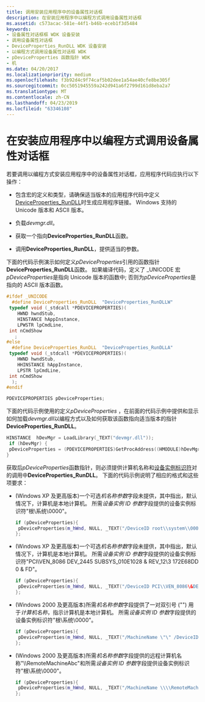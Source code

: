 ```yaml
---
title: 调用安装应用程序中的设备属性对话框
description: 在安装应用程序中以编程方式调用设备属性对话框
ms.assetid: c573acac-581e-44f1-b46b-eceb1f3d5484
keywords:
- 设备属性对话框框 WDK 设备安装
- 调用设备属性对话框
- DeviceProperties_RunDLL WDK 设备安装
- 以编程方式调用设备属性对话框 WDK
- pDeviceProperties 函数指针 WDK
- 机
ms.date: 04/20/2017
ms.localizationpriority: medium
ms.openlocfilehash: f3b92d4c9f74caf5b02dee1a54ae40cfe8be305f
ms.sourcegitcommit: 0cc5051945559a242d941a6f2799d161d8eba2a7
ms.translationtype: MT
ms.contentlocale: zh-CN
ms.lasthandoff: 04/23/2019
ms.locfileid: "63346108"
---
```

# <a name="invoking-a-device-properties-dialog-box-programmatically-in-an-installation-application"></a>在安装应用程序中以编程方式调用设备属性对话框


若要调用以编程方式安装应用程序中的设备属性对话框，应用程序代码应执行以下操作：

-   包含宏的定义和类型，请确保适当版本的应用程序代码中定义[DeviceProperties_RunDLL](deviceproperties-rundll-function-prototype.md)时生成应用程序链接。 Windows 支持的 Unicode 版本和 ASCII 版本。

-   负载*devmgr.dll*。

-   获取一个指向**DeviceProperties_RunDLL**函数。

-   调用**DeviceProperties_RunDLL**，提供适当的参数。

下面的代码示例演示如何定义*pDeviceProperties*引用的函数指针**DeviceProperties_RunDLL**函数。 如果编译代码，定义了 _UNICODE 宏*pDeviceProperties*是指向 Unicode 版本的函数中; 否则为*pDeviceProperties*是指向的 ASCII 版本函数。

```cpp
#ifdef _UNICODE 
  #define DeviceProperties_RunDLL  "DeviceProperties_RunDLLW"
 typedef void (_stdcall *PDEVICEPROPERTIES)(
    HWND hwndStub,
    HINSTANCE hAppInstance,
    LPWSTR lpCmdLine,
 int nCmdShow
   ;
#else
  #define DeviceProperties_RunDLL  "DeviceProperties_RunDLLA"
 typedef void (_stdcall *PDEVICEPROPERTIES)(
    HWND hwndStub,
    HHINSTANCE hAppInstance,
    LPSTR lpCmdLine,
 int nCmdShow
  );
#endif

PDEVICEPROPERTIES pDeviceProperties;
```

下面的代码示例使用的定义*pDeviceProperties* ，在前面的代码示例中提供和显示如何加载*devmgr.dll*以编程方式以及如何获取该函数指向适当版本的指针**DeviceProperties_RunDLL**。

```cpp
HINSTANCE  hDevMgr = LoadLibrary(_TEXT("devmgr.dll"));
 if (hDevMgr) {
 pDeviceProperties = (PDEVICEPROPERTIES)GetProcAddress((HMODULE)hDevMgr, DeviceProperties_RunDLL);
}
```

获取后*pDeviceProperties*函数指针，则必须提供计算机名称和[设备实例标识符](device-instance-ids.md)对的调用中**DeviceProperties_RunDLL**。 下面的代码示例说明了相应的格式和这些项要求：

-   (Windows XP 及更高版本)一个可选*机名称参数*字段未提供，其中指出，默认情况下，计算机是本地计算机。 所需*设备实例 ID 参数*字段提供的设备实例标识符"根\\系统\\0000"。
    ```cpp
    if (pDeviceProperties){
     pDeviceProperties(m_hWnd, NULL, _TEXT("/DeviceID root\\system\\0000"), NULL);
    };
    ```

-   (Windows XP 及更高版本)一个可选*机名称参数*字段未提供，其中指出，默认情况下，计算机是本地计算机。 所需*设备实例 ID 参数*字段提供的设备实例标识符"PCI\\VEN_8086 DEV_2445 SUBSYS_010E1028 & REV_12\\3 172E68DD 0 & FD"。
    ```cpp
    if (pDeviceProperties){
     pDeviceProperties(m_hWnd, NULL, _TEXT("/DeviceID PCI\\VEN_8086\&DEV_2445\&SUBSYS_010E1028\&REV_12\\3\&172E68DD\&0\&FD"), NULL);
    };
    ```

-   (Windows 2000 及更高版本)所需*机名称参数*字段提供了一对双引号 ("") 用于*计算机名称*，指示计算机是本地计算机。 所需*设备实例 ID 参数*字段提供的设备实例标识符"根\\系统\\0000"。
    ```cpp
    if (pDeviceProperties){
     pDeviceProperties(m_hWnd, NULL, _TEXT("/MachineName \"\" /DeviceID root\\system\\0000"), NULL);
    };
    ```

-   (Windows 2000 及更高版本)所需*机名称参数*字段提供的远程计算机名称"\\\\RemoteMachineAbc"和所需*设备实例 ID 参数*字段提供设备实例标识符"根\\系统\\0000"。
    ```cpp
    if (pDeviceProperties){
     pDeviceProperties(m_hWnd, NULL, _TEXT("/MachineName \\\\RemoteMachineAbc /DeviceID root\\system\\0000"), NULL);
    };
    ```

 

 





